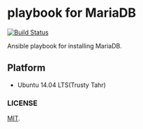 playbook for MariaDB
===

[![Build Status](https://travis-ci.org/cosmo0920/playbook-MariaDB.svg?branch=master)](https://travis-ci.org/cosmo0920/playbook-MariaDB)

Ansible playbook for installing MariaDB.

## Platform

* Ubuntu 14.04 LTS(Trusty Tahr)

### LICENSE

[MIT](LICENSE).
